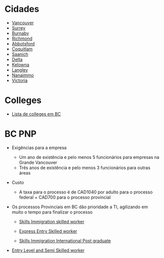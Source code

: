 # Cidades
* [Vancouver](https://github.com/OlvArthur/imigracao-para-o-canada/edit/master/provincias/British-Columbia/Vancouver.md)
* [Surrey](https://pt.wikipedia.org/wiki/Surrey_(Col%C3%BAmbia_Brit%C3%A2nica))
* [Burnaby](https://pt.wikipedia.org/wiki/Burnaby)
* [Richmond](https://pt.wikipedia.org/wiki/Richmond_(Col%C3%BAmbia_Brit%C3%A2nica))
* [Abbotsford](https://pt.wikipedia.org/wiki/Abbotsford_(Col%C3%BAmbia_Brit%C3%A2nica))
* [Coquitlam](https://pt.wikipedia.org/wiki/Coquitlam)
* [Saanich](https://pt.wikipedia.org/wiki/Saanich)
* [Delta](https://pt.wikipedia.org/wiki/Delta_(Col%C3%BAmbia_Brit%C3%A2nica))
* [Kelowna](https://pt.wikipedia.org/wiki/Kelowna)
* [Langley](https://pt.wikipedia.org/wiki/Langley_(Col%C3%BAmbia_Brit%C3%A2nica))
* [Nanaimmo](https://pt.wikipedia.org/wiki/Nanaimohttps://pt.wikipedia.org/wiki/Nanaimo)
* [Victoria](https://pt.wikipedia.org/wiki/Victoria_(Col%C3%BAmbia_Brit%C3%A2nica))

# Colleges
* [Lista de colleges em BC](https://github.com/OlvArthur/imigracao-para-o-canada/blob/master/provincias/British-Columbia/colleges.md)

# BC PNP 

* Exigências para a empresa
  * Um ano de existência e pelo menos 5 funcionários para empresas na Grande Vancouver
  * Três anos de existência e pelo menos 3 funcionários para outras áreas

* Custo
  * A taxa para o processo é de CAD1040 por adulto para o processo federal +  CAD700 para o processo provincial
 
* Os processos Provinciais em BC dão prioridade a TI, agilizando em muito o tempo para finalizar o processo
  * [Skills Immigration skilled worker](https://github.com/OlvArthur/imigracao-para-o-canada/blob/master/provincias/British-Columbia/SISW.md)

  * [Express Entry Skilled worker](https://github.com/OlvArthur/imigracao-para-o-canada/blob/master/provincias/British-Columbia/EESW.md)
  
  * [Skills Immigration International Post graduate](https://github.com/OlvArthur/imigracao-para-o-canada/blob/master/provincias/British-Columbia/SIIPG.md)

* [Entry Level and Semi Skilled worker](https://github.com/OlvArthur/imigracao-para-o-canada/blob/master/provincias/British-Columbia/ELSSW.md)
